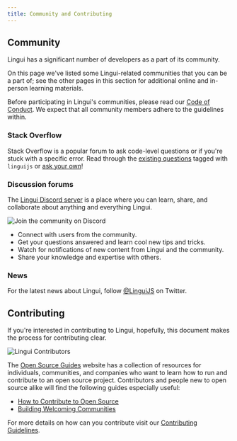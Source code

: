 ```yaml
---
title: Community and Contributing
---
```


## Community

Lingui has a significant number of developers as a part of its community.

On this page we've listed some Lingui-related communities that you can be a part of; see the other pages in this section for additional online and in-person learning materials.

Before participating in Lingui's communities, please read our [Code of Conduct](https://github.com/lingui/js-lingui/blob/main/CODE_OF_CONDUCT.md). We expect that all community members adhere to the guidelines within.

### Stack Overflow

Stack Overflow is a popular forum to ask code-level questions or if you're stuck with a specific error. Read through the [existing questions](https://stackoverflow.com/questions/tagged/linguijs) tagged with `linguijs` or [ask your own](https://stackoverflow.com/questions/ask?tags=linguijs)!

### Discussion forums

The [Lingui Discord server](https://discord.gg/gFWwAYnMtA) is a place where you can learn, share, and collaborate about anything and everything Lingui.

![Join the community on Discord](https://img.shields.io/discord/974702239358783608.svg?label=Discord&logo=Discord&colorB=7289da&style=flat-square)

- Connect with users from the community.
- Get your questions answered and learn cool new tips and tricks.
- Watch for notifications of new content from Lingui and the community.
- Share your knowledge and expertise with others.

### News

For the latest news about Lingui, follow [@LinguiJS](https://twitter.com/LinguiJS) on Twitter.

## Contributing

If you're interested in contributing to Lingui, hopefully, this document makes the process for contributing clear.

![Lingui Contributors](https://img.shields.io/github/contributors/lingui/js-lingui?logo=github&style=flat-square)

The [Open Source Guides](https://opensource.guide/) website has a collection of resources for individuals, communities, and companies who want to learn how to run and contribute to an open source project. Contributors and people new to open source alike will find the following guides especially useful:

- [How to Contribute to Open Source](https://opensource.guide/how-to-contribute/)
- [Building Welcoming Communities](https://opensource.guide/building-community/)

For more details on how can you contribute visit our [Contributing Guidelines](https://github.com/lingui/js-lingui/blob/main/CONTRIBUTING.md).
